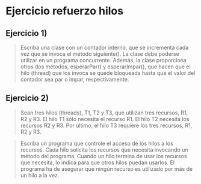 # Ejercicio refuerzo hilos

## Ejercicio 1)

>Escriba una clase con un contador interno, que se incrementa cada vez que se invoca el método siguiente(). La clase debe poderse utilizar en un programa concurrente. Además, la clase proporciona otros dos métodos, esperarPar() y esperarImpar(), que hacen que el hilo (thread) que los invoca se quede bloqueada hasta que el valor del contador sea par o impar, respectivamente.

## Ejercicio 2)

>Sean tres hilos (threads), T1, T2 y T3, que utilizan tres recursos, R1, R2 y R3. El hilo T1 sólo necesita el recurso R1. El hilo T2 necesita los recursos R2 y R3. Por último, el hilo T3 requiere los tres recursos, R1, R2 y R3.

>Escriba un programa que controle el acceso de los hilos a los recursos. Cada hilo solicita los recursos que necesita invocando un método del programa. Cuando un hilo termina de usar los recursos que necesita, lo indica para que otros hilos puedan usarlos. El programa ha de asegurar que ningún recurso es utilizado por más de un hilo a la vez.